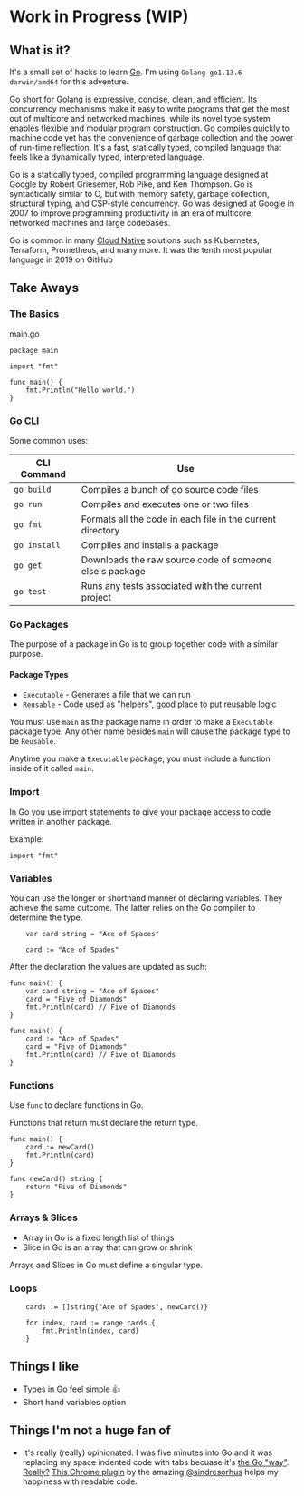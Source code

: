 # Work in Progress (WIP)

## What is it?
It's a small set of hacks to learn [Go](https://golang.org/). I'm using `Golang go1.13.6 darwin/amd64` for this adventure.

Go short for Golang is expressive, concise, clean, and efficient. Its concurrency mechanisms make it easy to write programs that get the most out of multicore and networked machines, while its novel type system enables flexible and modular program construction. Go compiles quickly to machine code yet has the convenience of garbage collection and the power of run-time reflection. It's a fast, statically typed, compiled language that feels like a dynamically typed, interpreted language.

Go is a statically typed, compiled programming language designed at Google by Robert Griesemer, Rob Pike, and Ken Thompson. Go is syntactically similar to C, but with memory safety, garbage collection, structural typing, and CSP-style concurrency. Go was designed at Google in 2007 to improve programming productivity in an era of multicore, networked machines and large codebases.

Go is common in many [Cloud Native](https://www.cncf.io/) solutions such as Kubernetes, Terraform, Prometheus, and many more. It was the tenth most popular language in 2019 on GitHub

## Take Aways
### The Basics
main.go
```
package main

import "fmt"

func main() {
	fmt.Println("Hello world.")
}
```

### [Go CLI](https://golang.org/cmd/go/)
Some common uses:

| CLI Command  | Use                                                        |
|--------------|------------------------------------------------------------|
| `go build`   | Compiles a bunch of go source code files                   |
| `go run`     | Compiles and executes one or two files                     |
| `go fmt`     | Formats all the code in each file in the current directory |
| `go install` | Compiles and installs a package                            |
| `go get`     | Downloads the raw source code of someone else's package    |
| `go test`    | Runs any tests associated with the current project         |

### Go Packages
The purpose of a package in Go is to group together code with a similar purpose.

#### Package Types
- `Executable` - Generates a file that we can run
- `Reusable` - Code used as "helpers", good place to put reusable logic

You must use `main` as the package name in order to make a `Executable` package type. Any other name besides `main` will cause the package type to be `Reusable`.

Anytime you make a `Executable` package, you must include a function inside of it called `main`.

### Import
In Go you use import statements to give your package access to code written in another package.

Example:
```
import "fmt"
```

### Variables
You can use the longer or shorthand manner of declaring variables. They achieve the same outcome. The latter relies on the Go compiler to determine the type.
```
	var card string = "Ace of Spaces"
```
```
	card := "Ace of Spades"
```

After the declaration the values are updated as such:
```
func main() {
	var card string = "Ace of Spaces"
	card = "Five of Diamonds"
	fmt.Println(card) // Five of Diamonds
}
```
```
func main() {
	card := "Ace of Spades"
	card = "Five of Diamonds"
	fmt.Println(card) // Five of Diamonds
}
```
### Functions
Use `func` to declare functions in Go.

Functions that return must declare the return type.
```
func main() {
	card := newCard()
	fmt.Println(card)
}

func newCard() string {
	return "Five of Diamonds"
}
```

### Arrays & Slices
- Array in Go is a fixed length list of things
- Slice in Go is an array that can grow or shrink

Arrays and Slices in Go must define a singular type.

### Loops
```
	cards := []string{"Ace of Spades", newCard()}

	for index, card := range cards {
		fmt.Println(index, card)
	}
```

## Things I like
- Types in Go feel simple :+1:
- Short hand variables option

## Things I'm not a huge fan of
- It's really (really) opinionated. I was five minutes into Go and it was replacing my space indented code with tabs becuase it's [the Go "way"](https://github.com/golang/go/issues/16256#issuecomment-230173434). [Really?](https://media.giphy.com/media/CggoHW4h87Ktq/giphy.gif) [This Chrome plugin](https://github.com/sindresorhus/tab-size-on-github) by the amazing [@sindresorhus](https://github.com/sindresorhus) helps my happiness with readable code.
